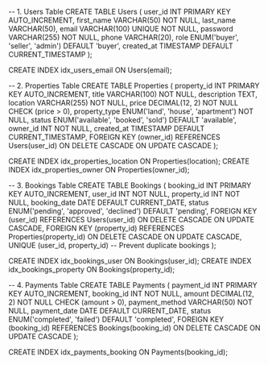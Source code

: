 -- 1. Users Table
CREATE TABLE Users (
    user_id INT PRIMARY KEY AUTO_INCREMENT,
    first_name VARCHAR(50) NOT NULL,
    last_name VARCHAR(50),
    email VARCHAR(100) UNIQUE NOT NULL,
    password VARCHAR(255) NOT NULL,
    phone VARCHAR(20),
    role ENUM('buyer', 'seller', 'admin') DEFAULT 'buyer',
    created_at TIMESTAMP DEFAULT CURRENT_TIMESTAMP
);

CREATE INDEX idx_users_email ON Users(email);

-- 2. Properties Table
CREATE TABLE Properties (
    property_id INT PRIMARY KEY AUTO_INCREMENT,
    title VARCHAR(100) NOT NULL,
    description TEXT,
    location VARCHAR(255) NOT NULL,
    price DECIMAL(12, 2) NOT NULL CHECK (price > 0),
    property_type ENUM('land', 'house', 'apartment') NOT NULL,
    status ENUM('available', 'booked', 'sold') DEFAULT 'available',
    owner_id INT NOT NULL,
    created_at TIMESTAMP DEFAULT CURRENT_TIMESTAMP,
    FOREIGN KEY (owner_id) REFERENCES Users(user_id)
        ON DELETE CASCADE ON UPDATE CASCADE
);

CREATE INDEX idx_properties_location ON Properties(location);
CREATE INDEX idx_properties_owner ON Properties(owner_id);

-- 3. Bookings Table
CREATE TABLE Bookings (
    booking_id INT PRIMARY KEY AUTO_INCREMENT,
    user_id INT NOT NULL,
    property_id INT NOT NULL,
    booking_date DATE DEFAULT CURRENT_DATE,
    status ENUM('pending', 'approved', 'declined') DEFAULT 'pending',
    FOREIGN KEY (user_id) REFERENCES Users(user_id)
        ON DELETE CASCADE ON UPDATE CASCADE,
    FOREIGN KEY (property_id) REFERENCES Properties(property_id)
        ON DELETE CASCADE ON UPDATE CASCADE,
    UNIQUE (user_id, property_id) -- Prevent duplicate bookings
);

CREATE INDEX idx_bookings_user ON Bookings(user_id);
CREATE INDEX idx_bookings_property ON Bookings(property_id);

-- 4. Payments Table
CREATE TABLE Payments (
    payment_id INT PRIMARY KEY AUTO_INCREMENT,
    booking_id INT NOT NULL,
    amount DECIMAL(12, 2) NOT NULL CHECK (amount > 0),
    payment_method VARCHAR(50) NOT NULL,
    payment_date DATE DEFAULT CURRENT_DATE,
    status ENUM('completed', 'failed') DEFAULT 'completed',
    FOREIGN KEY (booking_id) REFERENCES Bookings(booking_id)
        ON DELETE CASCADE ON UPDATE CASCADE
);

CREATE INDEX idx_payments_booking ON Payments(booking_id);
